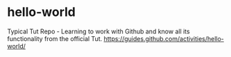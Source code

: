 # hello-world
Typical Tut Repo - Learning to work with Github and know all its functionality from the official Tut. 
https://guides.github.com/activities/hello-world/ 
